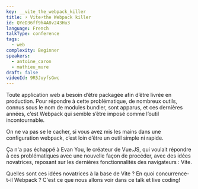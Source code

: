 ```yaml
---
key: _️_vite_️the_webpack_killer
title: ⚡️ Vite⚡️the Webpack killer
id: QYeD36ff9h4A8v243Hu3
language: French
talkType: conference
tags:
  - web
complexity: Beginner
speakers:
  - antoine_caron
  - mathieu_mure
draft: false
videoId: 9R5JuyfsGwc
---
```


Toute application web a besoin d’être packagée afin d’être livrée en production. Pour répondre à cette problématique, de nombreux outils, connus sous le nom de modules bundler, sont apparus, et ces dernières années, c’est Webpack qui semble s’être imposé comme l’outil incontournable.

On ne va pas se le cacher, si vous avez mis les mains dans une configuration webpack, c’est loin d’être un outil simple ni rapide.

Ça n'a pas échappé à Evan You, le créateur de Vue.JS, qui voulait répondre à ces problématiques avec  une nouvelle façon de procéder, avec des idées novatrices, reposant sur les dernières fonctionnalités des navigateurs : Vite.

Quelles sont ces idées novatrices à la base de Vite ? En quoi concurrence-t-il Webpack ? C'est ce que nous allons voir dans ce talk et live coding!

